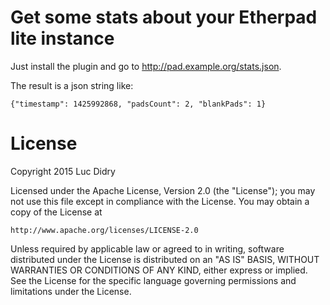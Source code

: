 # Get some stats about your Etherpad lite instance

Just install the plugin and go to http://pad.example.org/stats.json.

The result is a json string like:

```
{"timestamp": 1425992868, "padsCount": 2, "blankPads": 1}
```

# License

Copyright 2015 Luc Didry

Licensed under the Apache License, Version 2.0 (the "License");
you may not use this file except in compliance with the License.
You may obtain a copy of the License at

    http://www.apache.org/licenses/LICENSE-2.0

Unless required by applicable law or agreed to in writing, software
distributed under the License is distributed on an "AS IS" BASIS,
WITHOUT WARRANTIES OR CONDITIONS OF ANY KIND, either express or implied.
See the License for the specific language governing permissions and
limitations under the License.
